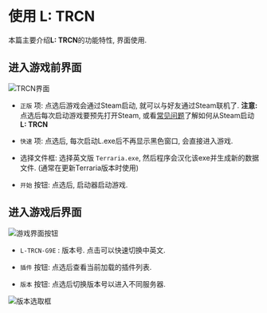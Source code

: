# 使用 **L: TRCN**

本篇主要介绍**L: TRCN**的功能特性, 界面使用.

## 进入游戏前界面

![TRCN界面][2]

* `正版` 项: 点选后游戏会通过Steam启动, 就可以与好友通过Steam联机了.
            **注意:** 点选后每次启动游戏要预先打开Steam, 或看[常见问题][1]了解如何从Steam启动**L: TRCN**

* `快速` 项: 点选后, 每次启动L.exe后不再显示黑色窗口, 会直接进入游戏.

* 选择文件框: 选择英文版 `Terraria.exe`, 然后程序会汉化该exe并生成新的数据文件. (通常在更新Terraria版本时使用)

* `开始` 按钮: 点选后, 启动器启动游戏.

## 进入游戏后界面

![游戏界面按钮][3]

* `L-TRCN-G9E` : 版本号. 点击可以快速切换中英文.

* `插件` 按钮: 点选后查看当前加载的插件列表.

* `版本` 按钮: 点选后切换版本号以进入不同服务器.

![版本选取框][4]

[1]: FAQaboutL.md
[2]: https://raw.githubusercontent.com/mistzzt/L_Instructions/master/images/InstallL_4.png
[3]: https://raw.githubusercontent.com/mistzzt/L_Instructions/master/images/UseL_1.png
[4]: https://raw.githubusercontent.com/mistzzt/L_Instructions/master/images/UseL_2.png